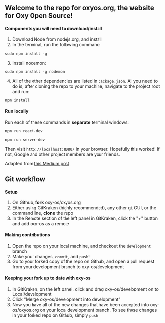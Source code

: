 ## Welcome to the repo for oxyos.org, the website for Oxy Open Source!

#### Components you will need to download/install 

1. Download Node from nodejs.org, and install
2. In the terminal, run the following command:

`sudo npm install -g`

3. Install nodemon:

`sudo npm install -g nodemon`

4. All of the other dependencies are listed in `package.json`. All you need to do is, after cloning the repo to your machine, navigate to the project root and run:

`npm install`


#### Run locally
Run each of these commands in **separate** terminal windows:

`npm run react-dev`

`npm run server-dev`

Then visit `http://localhost:8080/` in your browser. Hopefully this worked! If not, Google and other project members are your friends.



Adapted from [this Medium post](https://medium.com/@Preda/getting-started-on-building-a-personal-website-with-react-b44ee93b1710)



## Git workflow
#### Setup
1. On Github, **fork** oxy-os/oxyos.org
2. Either using GitKraken (highly recommended), any other git GUI, or the command line, **clone** the repo 
3. In the Remote section of the left panel in GitKraken, click the "+" button and add oxy-os as a remote
#### Making contributions
1. Open the repo on your local machine, and checkout the `development` branch
2. Make your changes, `commit`, and `push`!
3. Go to your forked copy of the repo on Github, and open a pull request from your development branch to oxy-os/development
#### Keeping your fork up to date with oxy-os
1. In GitKraken, on the left panel, click and drag oxy-os/development on to Local/development
2. Click "Merge oxy-os/development into development"
3. Now you have all of the new changes that have been accepted into oxy-os/oxyos.org on your local development branch. To see those changes in your forked repo on Github, simply `push`
